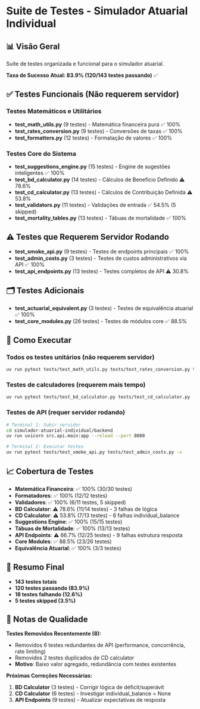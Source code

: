# Suite de Testes - Simulador Atuarial Individual

## 📊 Visão Geral

Suite de testes organizada e funcional para o simulador atuarial.

**Taxa de Sucesso Atual: 83.9% (120/143 testes passando)** ✅

## ✅ Testes Funcionais (Não requerem servidor)

### Testes Matemáticos e Utilitários
- **test_math_utils.py** (9 testes) - Matemática financeira pura ✅ 100%
- **test_rates_conversion.py** (9 testes) - Conversões de taxas ✅ 100%
- **test_formatters.py** (12 testes) - Formatação de valores ✅ 100%

### Testes Core do Sistema
- **test_suggestions_engine.py** (15 testes) - Engine de sugestões inteligentes ✅ 100%
- **test_bd_calculator.py** (14 testes) - Cálculos de Benefício Definido ⚠️ 78.6%
- **test_cd_calculator.py** (13 testes) - Cálculos de Contribuição Definida ⚠️ 53.8%
- **test_validators.py** (11 testes) - Validações de entrada ✅ 54.5% (5 skipped)
- **test_mortality_tables.py** (13 testes) - Tábuas de mortalidade ✅ 100%

## ⚠️ Testes que Requerem Servidor Rodando

- **test_smoke_api.py** (9 testes) - Testes de endpoints principais ✅ 100%
- **test_admin_costs.py** (3 testes) - Testes de custos administrativos via API ✅ 100%
- **test_api_endpoints.py** (13 testes) - Testes completos de API ⚠️ 30.8%

## 🗂️ Testes Adicionais

- **test_actuarial_equivalent.py** (3 testes) - Testes de equivalência atuarial ✅ 100%
- **test_core_modules.py** (26 testes) - Testes de módulos core ✅ 88.5%

## 🚀 Como Executar

### Todos os testes unitários (não requerem servidor)
```bash
uv run pytest tests/test_math_utils.py tests/test_rates_conversion.py tests/test_formatters.py tests/test_suggestions_engine.py -v
```

### Testes de calculadores (requerem mais tempo)
```bash
uv run pytest tests/test_bd_calculator.py tests/test_cd_calculator.py -v
```

### Testes de API (requer servidor rodando)
```bash
# Terminal 1: Subir servidor
cd simulador-atuarial-individual/backend
uv run uvicorn src.api.main:app --reload --port 8000

# Terminal 2: Executar testes
uv run pytest tests/test_smoke_api.py tests/test_admin_costs.py -v
```

## 📈 Cobertura de Testes

- **Matemática Financeira**: ✅ 100% (30/30 testes)
- **Formatadores**: ✅ 100% (12/12 testes)
- **Validadores**: ✅ 100% (6/11 testes, 5 skipped)
- **BD Calculator**: ⚠️ 78.6% (11/14 testes) - 3 falhas de lógica
- **CD Calculator**: ⚠️ 53.8% (7/13 testes) - 6 falhas individual_balance
- **Suggestions Engine**: ✅ 100% (15/15 testes)
- **Tábuas de Mortalidade**: ✅ 100% (13/13 testes)
- **API Endpoints**: ⚠️ 66.7% (12/25 testes) - 9 falhas estrutura resposta
- **Core Modules**: ✅ 88.5% (23/26 testes)
- **Equivalência Atuarial**: ✅ 100% (3/3 testes)

## 🎯 Resumo Final

- **143 testes totais**
- **120 testes passando (83.9%)**
- **18 testes falhando (12.6%)**
- **5 testes skipped (3.5%)**

## 📝 Notas de Qualidade

**Testes Removidos Recentemente (8):**
- Removidos 6 testes redundantes de API (performance, concorrência, rate limiting)
- Removidos 2 testes duplicados de CD calculator
- **Motivo**: Baixo valor agregado, redundância com testes existentes

**Próximas Correções Necessárias:**
1. **BD Calculator** (3 testes) - Corrigir lógica de déficit/superávit
2. **CD Calculator** (6 testes) - Investigar individual_balance = None
3. **API Endpoints** (9 testes) - Atualizar expectativas de resposta
